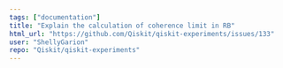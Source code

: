 ```yaml
---
tags: ["documentation"]
title: "Explain the calculation of coherence limit in RB"
html_url: "https://github.com/Qiskit/qiskit-experiments/issues/133"
user: "ShellyGarion"
repo: "Qiskit/qiskit-experiments"
---
```


